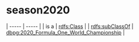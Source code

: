 # season2020

| ----- | ----- |
| is a | [rdfs:Class](http://www.w3.org/2000/01/rdf-schema#Class) |
| [rdfs:subClassOf](http://www.w3.org/2000/01/rdf-schema#subClassOf) | [dbpg:2020_Formula_One_World_Championship](https://dbpedia.org/page/2020_Formula_One_World_Championship) |